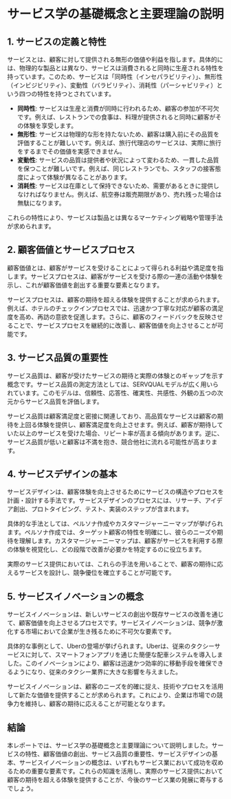 # サービス学の基礎概念と主要理論の説明

## 1. サービスの定義と特性

サービスとは、顧客に対して提供される無形の価値や利益を指します。具体的には、物理的な製品とは異なり、サービスは消費されると同時に生産される特性を持っています。このため、サービスは「同時性（インセパラビリティ）」、無形性（インビジビリティ）、変動性（バラビリティ）、消耗性（パーシャビリティ）という四つの特性を持つとされています。

- **同時性**: サービスは生産と消費が同時に行われるため、顧客の参加が不可欠です。例えば、レストランでの食事は、料理が提供されると同時に顧客がその体験を享受します。
- **無形性**: サービスは物理的な形を持たないため、顧客は購入前にその品質を評価することが難しいです。例えば、旅行代理店のサービスは、実際に旅行をするまでその価値を実感できません。
- **変動性**: サービスの品質は提供者や状況によって変わるため、一貫した品質を保つことが難しいです。例えば、同じレストランでも、スタッフの接客態度によって体験が異なることがあります。
- **消耗性**: サービスは在庫として保持できないため、需要があるときに提供しなければなりません。例えば、航空券は販売期限があり、売れ残った場合は無駄になります。

これらの特性により、サービスは製品とは異なるマーケティング戦略や管理手法が求められます。

## 2. 顧客価値とサービスプロセス

顧客価値とは、顧客がサービスを受けることによって得られる利益や満足度を指します。サービスプロセスは、顧客がサービスを受ける際の一連の活動や体験を示し、これが顧客価値を創出する重要な要素となります。

サービスプロセスは、顧客の期待を超える体験を提供することが求められます。例えば、ホテルのチェックインプロセスでは、迅速かつ丁寧な対応が顧客の満足度を高め、再訪の意欲を促進します。さらに、顧客のフィードバックを反映させることで、サービスプロセスを継続的に改善し、顧客価値を向上させることが可能です。

## 3. サービス品質の重要性

サービス品質は、顧客が受けたサービスの期待と実際の体験とのギャップを示す概念です。サービス品質の測定方法としては、SERVQUALモデルが広く用いられています。このモデルは、信頼性、応答性、確実性、共感性、外観の五つの次元からサービス品質を評価します。

サービス品質は顧客満足度と密接に関連しており、高品質なサービスは顧客の期待を上回る体験を提供し、顧客満足度を向上させます。例えば、顧客が期待していた以上のサービスを受けた場合、リピート率が高まる傾向があります。逆に、サービス品質が低いと顧客は不満を抱き、競合他社に流れる可能性が高まります。

## 4. サービスデザインの基本

サービスデザインは、顧客体験を向上させるためにサービスの構造やプロセスを計画・設計する手法です。サービスデザインのプロセスには、リサーチ、アイデア創出、プロトタイピング、テスト、実装のステップが含まれます。

具体的な手法としては、ペルソナ作成やカスタマージャーニーマップが挙げられます。ペルソナ作成では、ターゲット顧客の特性を明確にし、彼らのニーズや期待を理解します。カスタマージャーニーマップは、顧客がサービスを利用する際の体験を視覚化し、どの段階で改善が必要かを特定するのに役立ちます。

実際のサービス提供においては、これらの手法を用いることで、顧客の期待に応えるサービスを設計し、競争優位を確立することが可能です。

## 5. サービスイノベーションの概念

サービスイノベーションは、新しいサービスの創出や既存サービスの改善を通じて、顧客価値を向上させるプロセスです。サービスイノベーションは、競争が激化する市場において企業が生き残るために不可欠な要素です。

具体的な事例として、Uberの登場が挙げられます。Uberは、従来のタクシーサービスに対して、スマートフォンアプリを通じた簡便な配車システムを導入しました。このイノベーションにより、顧客は迅速かつ効率的に移動手段を確保できるようになり、従来のタクシー業界に大きな影響を与えました。

サービスイノベーションは、顧客のニーズを的確に捉え、技術やプロセスを活用して新たな価値を提供することが求められます。これにより、企業は市場での競争力を維持し、顧客の期待に応えることが可能となります。

## 結論

本レポートでは、サービス学の基礎概念と主要理論について説明しました。サービスの特性、顧客価値の創出、サービス品質の重要性、サービスデザインの基本、サービスイノベーションの概念は、いずれもサービス業において成功を収めるための重要な要素です。これらの知識を活用し、実際のサービス提供において顧客の期待を超える体験を提供することが、今後のサービス業の発展に寄与するでしょう。